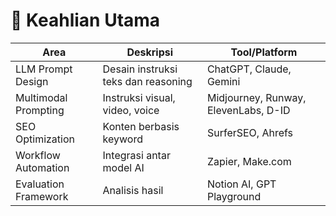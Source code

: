 # 🧩 Keahlian Utama

| Area | Deskripsi | Tool/Platform |
|------|------------|----------------|
| LLM Prompt Design | Desain instruksi teks dan reasoning | ChatGPT, Claude, Gemini |
| Multimodal Prompting | Instruksi visual, video, voice | Midjourney, Runway, ElevenLabs, D-ID |
| SEO Optimization | Konten berbasis keyword | SurferSEO, Ahrefs |
| Workflow Automation | Integrasi antar model AI | Zapier, Make.com |
| Evaluation Framework | Analisis hasil | Notion AI, GPT Playground |
